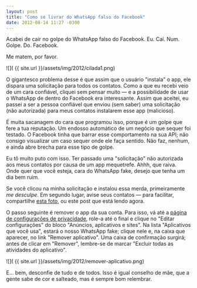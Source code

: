 ```yaml
---
layout: post
title: "Como se livrar do WhatsApp falso do Facebook"
date: 2012-08-14 11:27 -0300
---
```

Acabei de cair no golpe do WhatsApp falso do Facebook. Eu. Caí. Num. Golpe. Do. Facebook.

Me matem, por favor.

![]( {{ site.url }}/assets/img/2012/cilada1.png)

O gigantesco problema desse é que assim que o usuário "instala" o app, ele dispara uma solicitação para todos os contatos. Como a que eu recebi veio de um cara confiável, cliquei sem pensar muito — e a possibilidade de usar o WhatsApp de dentro do Facebook era interessante. Assim que aceitei, eu passei a ser a pessoa confiável que enviou (sem saber) uma solicitação (não autorizada) para meus contatos instalarem esse app (malicioso).

É muita sacanagem do cara que programou isso, porque é um golpe que fere a tua reputação. Um endosso automático de um negócio que sequer foi testado. O Facebook tinha que barrar esse comportamento na sua API; não consigo visualizar um caso sequer onde ele faça sentido. Não faz, nenhum, e ainda abre brecha para esse tipo de golpe.

Eu tô muito puto com isso. Ter passado uma "solicitação" não autorizada aos meus contatos por causa de um app mequetrefe. Ahhh, que raiva. Onde quer que você esteja, cara do WhatsApp fake, desejo que tenha um dia bem ruim.

Se você clicou na minha solicitação e instalou essa merda, primeiramente _me desculpe_. Em segundo lugar, avise seus contatos — para facilitar, compartilhe [esta foto](https://www.facebook.com/photo.php?fbid=10151210685017652&set=a.10150293634137652.381888.768052651&type=1), ou este post que está lendo agora.

O passo seguinte é remover o app da sua conta. Para isso, vá até a [página de configurações de privacidade](https://www.facebook.com/settings/?tab=privacy&ref=mb), role-a até o final e clique no "Editar configurações" do bloco "Anúncios, aplicativos e sites". Na lista "Aplicativos que você usa", estará o nosso WhatsApp fake; clique nele e, na caixa que aparecer, no link "Remover aplicativo". Uma caixa de confirmação surgirá; antes de clicar em "Remover", lembre-se de marcar "Excluir todas as atividades do aplicativo".

![]( {{ site.url }}/assets/img/2012/remover-aplicativo.png)

E… bem, desconfie de tudo e de todos. Isso é igual conselho de mãe, que a gente sabe de cor e salteado, mas é sempre bom relembrar.
